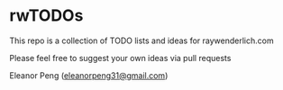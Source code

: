 # rwTODOs

This repo is a collection of TODO lists and ideas for raywenderlich.com

Please feel free to suggest your own ideas via pull requests

Eleanor Peng (eleanorpeng31@gmail.com)
